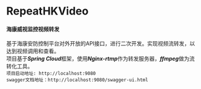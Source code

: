 # RepeatHKVideo
#### 海康威视监控视频转发
基于海康安防控制平台对外开放的API接口，进行二次开发。实现视频流转发，以达到视频调用和查看。    
项目基于***Spring Cloud***框架，使用***Nginx-rtmp***作为转发服务器，***ffmpeg***做为流转化工具。   
`项目启动地址: http://localhost:9080`  
``swagger文档地址：http://localhost:9080/swagger-ui.html``
